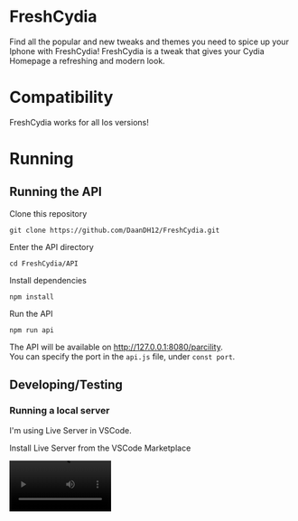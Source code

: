 # FreshCydia

Find all the popular and new tweaks and themes you need to spice up your Iphone with FreshCydia! FreshCydia is a tweak that gives your Cydia Homepage a refreshing and modern look.

# Compatibility 

FreshCydia works for all Ios versions!

# Running
## Running the API

Clone this repository
```
git clone https://github.com/DaanDH12/FreshCydia.git
```
Enter the API directory
```
cd FreshCydia/API
```

Install dependencies
```
npm install
```

Run the API
```
npm run api
```

The API will be available on <http://127.0.0.1:8080/parcility>.
<br>
You can specify the port in the `api.js` file, under `const port`.

## Developing/Testing
### Running a local server
I'm using Live Server in VSCode.

Install Live Server from the VSCode Marketplace

<video src='live-server.mp4' width=180 />

Open the Command Palette
```
CTRL + SHIFT + P
```

Run Live Server
```
Live Server: Open with Live Server
```

### Configure your IP
Get your local IP
```
Windows:
ipconfig

Linux:
ip addr
```

Open /assets/index.js, and change `var api` to your IP address
```
var api = "http://your.ip.here:8080/parcility"
```

You should now be able to access the frontend website on your local devices, via your local IP.

# Credits 

@t0mi292 - Tweak Creator <br>
@DaanDH13 - Site Creator <br>
@BluDood - Site Creator <br>


